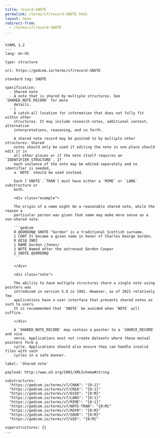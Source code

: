 ```yaml
---
title: record-SNOTE
permalink: /terms/v7/record-SNOTE.html
layout: none
redirect-from:
  - /terms/v7/record-SNOTE
...
```


```

%YAML 1.2
---
lang: en-US

type: structure

uri: https://gedcom.io/terms/v7/record-SNOTE

standard tag: SNOTE

specification:
  - Shared note
  - A note that is shared by multiple structures. See `SHARED_NOTE_RECORD` for more
    details.
  - |
    A catch-all location for information that does not fully fit within other
    structures. It may include research notes, additional context, alternative
    interpretations, reasoning, and so forth.
    
    A shared note record may be pointed to by multiple other structures. Shared
    notes should only be used if editing the note in one place should edit it in
    all other places or if the note itself requires an `IDENTIFIER_STRUCTURE`. If
    each instance of the note may be edited separately and no identifier is needed,
    a `NOTE` should be used instead.
    
    Each [`SNOTE`.`TRAN`] must have either a `MIME` or `LANG` substructure or
    both.
    
    <div class="example">
    
    The origin of a name might be a reasonable shared note, while the reason a
    particular person was given that name may make more sense as a non-shared note.
    
    ```gedcom
    0 @GORDON@ SNOTE "Gordon" is a traditional Scottish surname.
    1 CONT It became a given name in honor of Charles George Gordon.
    0 @I1@ INDI
    1 NAME Gordon /Jones/
    2 NOTE Named after the astronaut Gordon Cooper
    2 SNOTE @GORDON@
    ```
    
    </div>
    
    <div class="note">
    
    The ability to have multiple structures share a single note using pointers was
    introduced in version 5.0 in 1991. However, as of 2021 relatively few
    applications have a user interface that presents shared notes as such to users.
    It is recommended that `SNOTE` be avoided when `NOTE` will suffice.
    
    </div>
    
    A `SHARED_NOTE_RECORD` may contain a pointer to a `SOURCE_RECORD` and vice
    versa. Applications must not create datasets where these mutual pointers form a
    cycle. Applications should also ensure they can handle invalid files with such
    cycles in a safe manner.

label: 'Shared note'

payload: http://www.w3.org/2001/XMLSchema#string

substructures:
  "https://gedcom.io/terms/v7/CHAN": "{0:1}"
  "https://gedcom.io/terms/v7/CREA": "{0:1}"
  "https://gedcom.io/terms/v7/EXID": "{0:M}"
  "https://gedcom.io/terms/v7/LANG": "{0:1}"
  "https://gedcom.io/terms/v7/MIME": "{0:1}"
  "https://gedcom.io/terms/v7/NOTE-TRAN": "{0:M}"
  "https://gedcom.io/terms/v7/REFN": "{0:M}"
  "https://gedcom.io/terms/v7/SOUR": "{0:M}"
  "https://gedcom.io/terms/v7/UID": "{0:M}"

superstructures: {}
...

```
